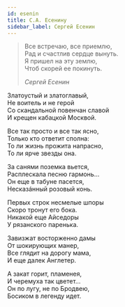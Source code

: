 ```yaml
---
id: esenin
title: С.А. Есенину
sidebar_label: Сергей Есенин
---
```


> Все встречаю, все приемлю,\
> Рад и счастлив сердце вынуть.\
> Я пришел на эту землю,\
> Чтоб скорей ее покинуть.
>
> _Сергей Есенин_

Златоустый и златоглавый,\
Не воитель и не герой\
Со скандальной повенчан славой\
И крещен кабацкой Москвой.

Все так просто и все так ясно,\
Только кто ответит сполна:\
То ли жизнь прожита напрасно,\
То ли ярче звезды она.

За санями поземка вьется,\
Расплескала песню гармонь...\
Он еще в табуне пасется,\
Несказáнный розовый конь.

Первых строк несмелые шпоры\
Скоро тронут его бока.\
Никакой еще Айседоры\
У рязанского паренька.

Завизжат восторженно дамы\
От шокирующих манер,\
Все глядит на дорогу мама,\
И еще далек Англетер.

А закат горит, пламенея,\
И черемуха так цветет...\
Он по лугу, не по Бродвею,\
Босиком в легенду идет.

